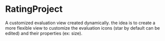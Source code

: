 # RatingProject

A customized evaluation view created dynamically.
the idea is to create a more flexible view to customize the evaluation icons (star by default can be edited) and their properties (ex: size).
